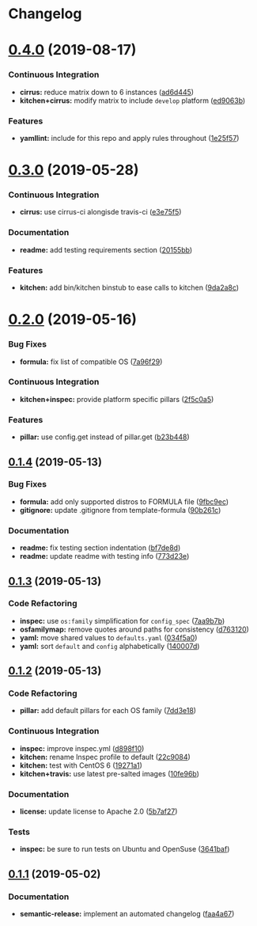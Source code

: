 # Changelog

# [0.4.0](https://github.com/saltstack-formulas/rkhunter-formula/compare/v0.3.0...v0.4.0) (2019-08-17)


### Continuous Integration

* **cirrus:** reduce matrix down to 6 instances ([ad6d445](https://github.com/saltstack-formulas/rkhunter-formula/commit/ad6d445))
* **kitchen+cirrus:** modify matrix to include `develop` platform ([ed9063b](https://github.com/saltstack-formulas/rkhunter-formula/commit/ed9063b))


### Features

* **yamllint:** include for this repo and apply rules throughout ([1e25f57](https://github.com/saltstack-formulas/rkhunter-formula/commit/1e25f57))

# [0.3.0](https://github.com/saltstack-formulas/rkhunter-formula/compare/v0.2.0...v0.3.0) (2019-05-28)


### Continuous Integration

* **cirrus:** use cirrus-ci alongisde travis-ci ([e3e75f5](https://github.com/saltstack-formulas/rkhunter-formula/commit/e3e75f5))


### Documentation

* **readme:** add testing requirements section ([20155bb](https://github.com/saltstack-formulas/rkhunter-formula/commit/20155bb))


### Features

* **kitchen:** add bin/kitchen binstub to ease calls to kitchen ([9da2a8c](https://github.com/saltstack-formulas/rkhunter-formula/commit/9da2a8c))

# [0.2.0](https://github.com/saltstack-formulas/rkhunter-formula/compare/v0.1.4...v0.2.0) (2019-05-16)


### Bug Fixes

* **formula:** fix list of compatible OS ([7a96f29](https://github.com/saltstack-formulas/rkhunter-formula/commit/7a96f29))


### Continuous Integration

* **kitchen+inspec:** provide platform specific pillars ([2f5c0a5](https://github.com/saltstack-formulas/rkhunter-formula/commit/2f5c0a5))


### Features

* **pillar:** use config.get instead of pillar.get ([b23b448](https://github.com/saltstack-formulas/rkhunter-formula/commit/b23b448))

## [0.1.4](https://github.com/saltstack-formulas/rkhunter-formula/compare/v0.1.3...v0.1.4) (2019-05-13)


### Bug Fixes

* **formula:** add only supported distros to FORMULA file ([9fbc9ec](https://github.com/saltstack-formulas/rkhunter-formula/commit/9fbc9ec))
* **gitignore:** update .gitignore from template-formula ([90b261c](https://github.com/saltstack-formulas/rkhunter-formula/commit/90b261c))


### Documentation

* **readme:** fix testing section indentation ([bf7de8d](https://github.com/saltstack-formulas/rkhunter-formula/commit/bf7de8d))
* **readme:** update readme with testing info ([773d23e](https://github.com/saltstack-formulas/rkhunter-formula/commit/773d23e))

## [0.1.3](https://github.com/saltstack-formulas/rkhunter-formula/compare/v0.1.2...v0.1.3) (2019-05-13)


### Code Refactoring

* **inspec:** use `os:family` simplification for `config_spec` ([7aa9b7b](https://github.com/saltstack-formulas/rkhunter-formula/commit/7aa9b7b))
* **osfamilymap:** remove quotes around paths for consistency ([d763120](https://github.com/saltstack-formulas/rkhunter-formula/commit/d763120))
* **yaml:** move shared values to `defaults.yaml` ([034f5a0](https://github.com/saltstack-formulas/rkhunter-formula/commit/034f5a0))
* **yaml:** sort `default` and `config` alphabetically ([140007d](https://github.com/saltstack-formulas/rkhunter-formula/commit/140007d))

## [0.1.2](https://github.com/saltstack-formulas/rkhunter-formula/compare/v0.1.1...v0.1.2) (2019-05-13)


### Code Refactoring

* **pillar:** add default pillars for each OS family ([7dd3e18](https://github.com/saltstack-formulas/rkhunter-formula/commit/7dd3e18))


### Continuous Integration

* **inspec:** improve inspec.yml ([d898f10](https://github.com/saltstack-formulas/rkhunter-formula/commit/d898f10))
* **kitchen:** rename Inspec profile to default ([22c9084](https://github.com/saltstack-formulas/rkhunter-formula/commit/22c9084))
* **kitchen:** test with CentOS 6 ([19271a1](https://github.com/saltstack-formulas/rkhunter-formula/commit/19271a1))
* **kitchen+travis:** use latest pre-salted images ([10fe96b](https://github.com/saltstack-formulas/rkhunter-formula/commit/10fe96b))


### Documentation

* **license:** update license to Apache 2.0 ([5b7af27](https://github.com/saltstack-formulas/rkhunter-formula/commit/5b7af27))


### Tests

* **inspec:** be sure to run tests on Ubuntu and OpenSuse ([3641baf](https://github.com/saltstack-formulas/rkhunter-formula/commit/3641baf))

## [0.1.1](https://github.com/saltstack-formulas/rkhunter-formula/compare/v0.1.0...v0.1.1) (2019-05-02)


### Documentation

* **semantic-release:** implement an automated changelog ([faa4a67](https://github.com/saltstack-formulas/rkhunter-formula/commit/faa4a67))

